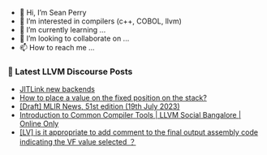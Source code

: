 - 👋 Hi, I’m Sean Perry
- 👀 I’m interested in compilers (c++, COBOL, llvm)
- 🌱 I’m currently learning ...
- 💞️ I’m looking to collaborate on ...
- 📫 How to reach me ...

<!---
s66perry/s66perry is a ✨ special ✨ repository because its `README.md` (this file) appears on your GitHub profile.
You can click the Preview link to take a look at your changes.
--->
### 📕 Latest LLVM Discourse Posts

<!-- DISCOURSE-LLVM:START -->
- [JITLink new backends](https://discourse.llvm.org/t/jitlink-new-backends/68223#post_19)
- [How to place a value on the fixed position on the stack?](https://discourse.llvm.org/t/how-to-place-a-value-on-the-fixed-position-on-the-stack/71706#post_2)
- [[Draft] MLIR News, 51st edition &lpar;19th July 2023&rpar;](https://discourse.llvm.org/t/draft-mlir-news-51st-edition-19th-july-2023/72073#post_1)
- [Introduction to Common Compiler Tools | LLVM Social Bangalore | Online Only](https://discourse.llvm.org/t/introduction-to-common-compiler-tools-llvm-social-bangalore-online-only/72068#post_2)
- [[LV] is it appropriate to add comment to the final output assembly code indicating the VF value selected ？](https://discourse.llvm.org/t/lv-is-it-appropriate-to-add-comment-to-the-final-output-assembly-code-indicating-the-vf-value-selected/72064#post_3)
<!-- DISCOURSE-LLVM:END -->
